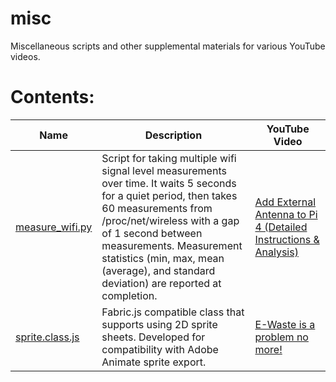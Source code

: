 # misc
Miscellaneous scripts and other supplemental materials for various YouTube videos.

# Contents:
Name | Description | YouTube Video
------------|------------|------------
[measure_wifi.py](measure_wifi.py) | Script for taking multiple wifi signal level measurements over time. It waits 5 seconds for a quiet period, then takes 60 measurements from /proc/net/wireless with a gap of 1 second between measurements. Measurement statistics (min, max, mean (average), and standard deviation) are reported at completion. | [Add External Antenna to Pi 4 (Detailed Instructions & Analysis)](https://www.youtube.com/watch?v=MTwWnZG8wUY)
[sprite.class.js](sprite.class.js) | Fabric.js compatible class that supports using 2D sprite sheets. Developed for compatibility with Adobe Animate sprite export. | [E-Waste is a problem no more!](https://www.youtube.com/watch?v=wNPqNdeMA80) 
